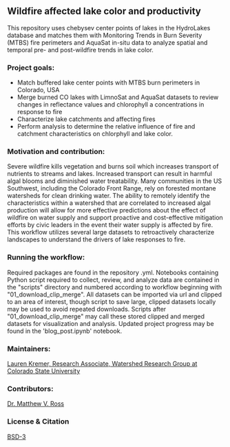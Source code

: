 
## Wildfire affected lake color and productivity

This repository uses chebysev center points of lakes in the HydroLakes database and matches them with Monitoring Trends in Burn Severity (MTBS) fire perimeters and AquaSat in-situ data to analyze spatial and temporal pre- and post-wildfire trends in lake color.

### Project goals:
    
   * Match buffered lake center points with MTBS burn perimeters in Colorado, USA
   * Merge burned CO lakes with LimnoSat and AquaSat datasets to review changes in reflectance values and chlorophyll a concentrations in response to fire
   * Characterize lake catchments and affecting fires
   * Perform analysis to determine the relative influence of fire and catchment characteristics on chlorphyll and lake color. 
    
### Motivation and contribution:
    
   Severe wildfire kills vegetation and burns soil which increases transport of nutrients to streams and lakes. 
Increased transport can result in harmful algal blooms and diminished water treatability. Many communities in the US Southwest, 
including the Colorado Front Range, rely on forested montane watersheds for clean drinking water. The ability to 
remotely identify the characteristics within a watershed that are correlated to increased algal production will allow 
for more effective predictions about the effect of wildfire on water supply and support proactive and cost-effective 
mitigation efforts by civic leaders in the event their water supply is affected by fire. This workflow utilizes several 
large datasets to retroactively characterize landscapes to understand the drivers of lake responses to fire.

### Running the workflow:
    
   Required packages are found in the repository .yml. Notebooks containing Python script required to collect, review, and analyze data are contained in the "scripts" directory and numbered according to workflow beginning with "01_download_clip_merge".  All datasets can be imported via url and clipped to an area of interest, though script to save large, clipped datasets locally may be used to avoid repeated downloads. Scripts after "01_download_clip_merge" may call these stored clipped and merged datasets for visualization and analysis. Updated project progress may be found in the 'blog_post.ipynb' notebook.

### Maintainers:
[Lauren Kremer, 
Research Associate, 
Watershed Research Group at Colorado State University](https://avatars.githubusercontent.com/u/70210769?v=4)
     
### Contributors:
[Dr. Matthew V. Ross](https://matthewrvross.com)

### License & Citation    

[BSD-3](https://github.com/earthlab/earthpy/blob/main/LICENSE)

